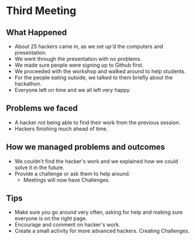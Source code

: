 # Third Meeting

## What Happened

- About 25 hackers came in, as we set up'd the computers and presentation.
- We went through the presentation with no problems.
- We made sure people were signing up to Github first.
- We proceeded with the workshop and walked around to help students.
- For the people eating outside, we talked to them briefly about the hackathon.
- Everyone left on time and we all left very happy.

## Problems we faced

- A hacker not being able to find their work from the previous session.
- Hackers finishing much ahead of time.

## How we managed problems and outcomes

- We couldn't find the hacker's work and we explained how we could solve it in
the future.
- Provide a challenge or ask them to help around.
  - Meetings will now have Challenges.

## Tips

- Make sure you go around very often, asking for help and making sure everyone
is on the right page.
- Encourage and comment on hacker's work.
- Create a small activity for more advanced hackers. Creating Challenges.
